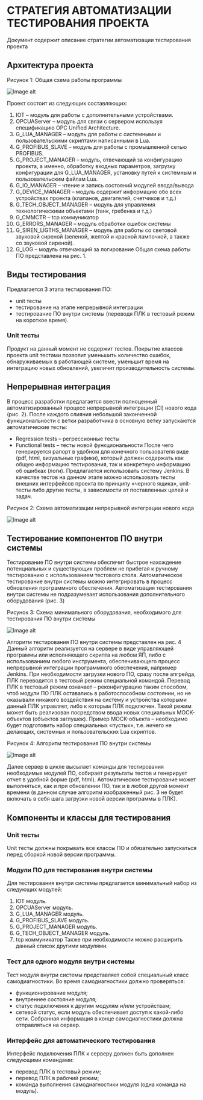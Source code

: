 # СТРАТЕГИЯ АВТОМАТИЗАЦИИ ТЕСТИРОВАНИЯ ПРОЕКТА #

Документ содержит описание стратегии автоматизации тестирования проекта

## Архитектура проекта ##
 
Рисунок 1: Общая схема работы программы

![Image alt](readme_images/pic1.png)

Проект состоит из следующих составляющих:
1.	IOT – модуль для работы с дополнительными устройствами.
2.	OPCUAServer – модуль для связи с сервером используя спецификацию OPC Unified Architecture.
3.	G_LUA_MANAGER – модуль для работы c системными и пользовательскими скриптами написанными в Lua.
4.	G_PROFIBUS_SLAVE – модуль для работы с промышленной сетью PROFIBUS.
5.	G_PROJECT_MANAGER – модуль, отвечающий за конфигурацию проекта, а именно, обработку входных параметров, загрузку конфигурации для G_LUA_MANAGER, установку путей к системным и пользовательским файлам Lua.
6.	G_IO_MANAGER – чтение и запись состояний модулей ввода/вывода
7.	G_DEVICE_MANAGER – модуль содержит информацию обо всех устройствах проекта (клапанов, двигателей, счетчиков и т.д.)
8.	G_TECH_OBJECT_MANAGER – модуль для управления технологическими объектами (танк, гребенка и т.д.)
9.	G_CMMCTR – tcp коммуникатор
10.	G_ERRORS_MANAGER – модуль обработки ошибок системы
11.	G_SIREN_LIGTHS_MANAGER – модуль для работы со световой звуковой сиреной (зеленой, желтой и красной лампочкой, а также со звуковой сиреной).
12.	G_LOG – модуль отвечающий за логирование
Общая схема работы ПО представлена на рис. 1.

## Виды тестирования ##
Предлагается 3 этапа тестирования ПО:
-	unit тесты
-	тестирование на этапе непрерывной интеграции
-	тестирование ПО внутри системы (переводя ПЛК в тестовый режим на короткое время).

### Unit тесты ###
Продукт на данный момент не содержит тестов. Покрытие классов проекта unit тестами позволит уменьшить количество ошибок, обнаруживаемых в работающей системе, уменьшит время на интеграцию новых обновлений, увеличит производительность системы.

## Непрерывная интеграция ##
В процесс разработки предлагается ввести полноценный автоматизированный процесс непрерывной интеграции (CI) нового кода (рис. 2). После каждого слияния небольшой законченной функциональности с ветки разработчика в основную ветку запускаются автоматические тесты:
-	Regression tests – регрессионные тесты
-	Functional tests – тесты новой функциональности 
После чего генерируется рапорт в удобном для конечного пользователя виде (pdf, html, визуальные графики), который должен содержать как общую информацию тестирования, так и конкретную информацию об ошибках (логи). 
Предлагается использовать систему Jenkins.
В качестве тестов на данном этапе можно использовать тесты внешних интерфейсов проекта по принципу «черного ящика», unit-тесты либо другие тесты, в зависимости от поставленных целей и задач.
 
Рисунок 2: Схема автоматизации непрерывной интеграции нового кода

![Image alt](readme_images/pic2.png)

## Тестирование компонентов ПО внутри системы ##
Тестирование ПО внутри системы обеспечит быстрое нахождение потенциальных и существующих проблем не прибегая к ручному тестированию с использованием тестового стола. Автоматическое тестирование внутри системы можно интегрировать в процесс обновления программного обеспечения.
Автоматизация тестирования внутри системы не подразумевает использования дополнительного оборудования (рис. 3)
 
Рисунок 3: Схема минимального оборудования, необходимого для тестирования ПО внутри системы

![Image alt](readme_images/pic3.png)

Алгоритм тестирования ПО внутри системы представлен на рис. 4
Данный алгоритм реализуется на сервере в виде управляющей программы или исполняющего скрипта на любом ЯП, либо с использованием любого инструмента, обеспечивающего процесс непрерывной интеграции программного обеспечения, например Jenkins.
При необходимости загрузки нового ПО, сразу после апгрейда, ПЛК переводится в тестовый режим специальной командой. Перевод ПЛК в тестовый режим означает – реконфигурацию таким способом, чтоб модули ПО ПЛК оставались в работоспособном состоянии, но не оказывали никакого воздействия на систему и устройства которыми данный ПЛК управляет, либо к которым ПЛК подключен. Такой режим может быть реализован посредством ввода новых специальных MOCK-объектов (объектов заглушек). Пример MOCK-объекта – необходимо будет подготовить набор специальных «пустых», т.е. ничего не делающих, системных и пользовательских Lua скриптов.

Рисунок 4: Алгоритм тестирования ПО внутри системы

![Image alt](readme_images/pic4.png)

Далее сервер в цикле высылает команды для тестирования необходимых модулей ПО, собирает результаты тестов и генерирует отчет в удобной форме (pdf, html).
Автоматическое тестирование может выполняться, как и при обновлении ПО, так и в любой другой момент времени (в данном случае алгоритм изображенный рис. 3 не будет включать в себя шага загрузки новой версии программы в ПЛК).

## Компоненты и классы для тестирования ##
### Unit тесты ###
Unit тесты должны покрывать все классы ПО и обязательно запускаться перед сборкой новой версии программы.

### Модули ПО для тестирования внутри системы ###
Для тестирования внутри системы предлагается минимальный набор из следующих модулей: 
1.	IOT модуль.
2.	OPCUAServer модуль.
3.	G_LUA_MANAGER модуль.
4.	G_PROFIBUS_SLAVE модуль.
5.	G_PROJECT_MANAGER модуль.
6.	G_TECH_OBJECT_MANAGER модуль.
7.	tcp коммуникатор
Также при необходимости можно расширить данный список другими модулями.

### Тест для одного модуля внутри системы ###
Тест модуля внутри системы представляет собой специальный класс самодиагностики. Во время самодиагностики должно проверяться:
-	функционирование модуля;
-	внутреннее состояние модуля;
-	статус подключения к другим модулям и/или устройствам;
-	сетевой статус, если модуль обеспечивает доступ к какой-либо сети.
Собранная информация в конце самодиагностики должна отправляться на сервер.

### Интерфейс для автоматического тестирования ###
Интерфейс подключения ПЛК к серверу должен быть дополнен следующими командами:
-	перевод ПЛК в тестовый режим;
-	перевод ПЛК в рабочий режим;
-	команда выполнения самодиагностики модуля (одна команда на модуль).
